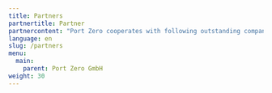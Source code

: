 ```yaml
---
title: Partners
partnertitle: Partner
partnercontent: "Port Zero cooperates with following outstanding companies:"
language: en
slug: /partners
menu: 
  main:
    parent: Port Zero GmbH
weight: 30
---
```



